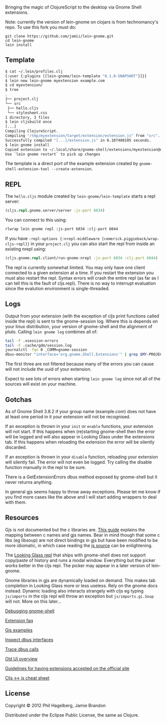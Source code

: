 Bringing the magic of ClojureScript to the desktop via Gnome Shell extensions.

Note: currently the version of lein-gnome on clojars is from technomancy's repo. To use this fork you must do:

```
git clone https://github.com/jamii/lein-gnome.git
cd lein-gnome
lein install
```

## Template

``` bash
$ cat ~/.lein/profiles.clj
{:user {:plugins [[lein-gnome/lein-template "0.1.0-SNAPSHOT"]]}}
$ lein new lein-gnome myextension example.com
$ cd myextension/
$ tree
.
├── project.clj
└── src
 ├── hello.cljs
 └── stylesheet.css
1 directory, 3 files
$ lein cljsbuild once
[...]
Compiling ClojureScript.
Compiling "/tmp/myextension/target/extension/extension.js" from "src"...
Successfully compiled "[...]/extension.js" in 6.107488105 seconds.
$ lein gnome install
Copied extension to ~/.local/share/gnome-shell/extensions/myextension@example.com directory.
Use `lein gnome restart` to pick up changes
```

The template is a direct port of the example extension created by `gnome-shell-extension-tool --create-extension`.

## REPL

The `hello.cljs` module created by `lein-gnome/lein-template` starts a repl server:

``` clojure
(cljs.repl.gnome.server/server :js-port 6034)
```

You can connect to this using:

``` bash
rlwrap lein gnome repl :js-port 6034 :clj-port 6044
```

If you have `:repl-options {:nrepl-middleware [cemerick.piggieback/wrap-cljs-repl]}` in your `project.clj` you can also start the repl from inside an existing nrepl using:

``` clojure
(cljs.gnome.repl.client/run-gnome-nrepl :js-port 6034 :clj-port 6044)
```

The repl is currently somewhat limited. You may only have one client connected to a given extension at a time. If you restart the extension you must also restart the repl. Syntax errors will crash the entire repl (as far as I can tell this is the fault of cljs.repl). There is no way to interrupt evaluation since the evalution environment is single-threaded.

## Logs

Output from your extension (with the exception of cljs print functions called inside the repl) is sent to the gnome-session log. Where this is depends on your linux distribution, your version of gnome-shell and the alignment of pluto. Calling `lein gnome log` combines all of:

``` bash
tail -F .xsession-errors
tail -F .cache/gdm/session.log
journalctl -fqn 0 _COMM=gnome-session
dbus-monitor "interface='org.gnome.Shell.Extensions'" | grep $MY-PROJECT-UUID
```

The first three are not filtered because many of the errors you can cause will not include the uuid of your extension.

Expect to see lots of errors when starting `lein gnome log` since not all of the sources will exist on your machine.

## Gotchas

As of Gnome Shell 3.8.2 if your group name (example.com) does not have at least one period in it your extension will not be recognised.

If an exception is thrown in your `init` or `enable` functions, your extension will not start. If this happens when (re)starting gnome-shell then the error will be logged and will also appear in Looking Glass under the extensions tab. If this happens when reloading the extension the error will be silently discarded.

If an exception is thrown in your `disable` function, reloading your extension will silently fail. The error will not even be logged. Try calling the disable function manually in the repl to be sure.

There is a GetExtensionErrors dbus method exposed by gnome-shell but it never returns anything.

In general gjs seems happy to throw away exceptions. Please let me know if you find more cases like the above and I will start adding wrappers to deal with them.

## Resources

Gjs is not documented but the c libraries are. [This guide](http://mathematicalcoffee.blogspot.com/2012/09/developing-gnome-shell-extensions.html) explains the mapping between c names and gjs names. Bear in mind though that some c libs (eg libsoup) are not direct bindings in gjs but have been modified to be more idiomatic, in which case reading the [js source](https://git.gnome.org/browse/gnome-shell/tree/js) can be enlightening.

The [Looking Glass repl](https://live.gnome.org/GnomeShell/LookingGlass) that ships with gnome-shell does not support copy/paste of history and runs a modal window. Everything but the picker works better in the cljs repl. The picker may appear in a later version of lein-gnome.

Gnome libraries in gjs are dynamically loaded on demand. This makes tab completion in Looking Glass more or less useless. Rely on the gnome docs instead. Dynamic loading also interacts strangely with cljs eg typing `js/imports` in the cljs repl will throw an exception but `js/imports.gi.Soup` will not. More on this later...

[Debugging gnome-shell](https://live.gnome.org/GnomeShell/Debugging)

[Extension faq](https://live.gnome.org/GnomeShell/Extensions/FAQ)

[Gjs examples](https://git.gnome.org/browse/gjs/tree/examples/)

[Inspect dbus interfaces](https://live.gnome.org/DFeet/)

[Trace dbus calls](http://www.willthompson.co.uk/bustle/)

[Old UI overview](http://mathematicalcoffee.blogspot.de/2012/09/gnome-shell-javascript-source.html)

[Guidelines for having extensions accepted on the official site](http://blog.mecheye.net/2012/02/requirements-and-tips-for-getting-your-gnome-shell-extension-approved/)

[Cljs <-> js cheat sheet](http://himera.herokuapp.com/synonym.html)

## License

Copyright © 2012 Phil Hagelberg, Jamie Brandon

Distributed under the Eclipse Public License, the same as Clojure.
